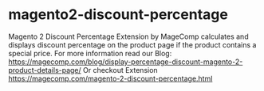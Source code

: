 # magento2-discount-percentage
Magento 2 Discount Percentage Extension by MageComp calculates and displays discount percentage on the product page if the product contains a special price.
For more information read our Blog: https://magecomp.com/blog/display-percentage-discount-magento-2-product-details-page/
Or checkout Extension https://magecomp.com/magento-2-discount-percentage.html
